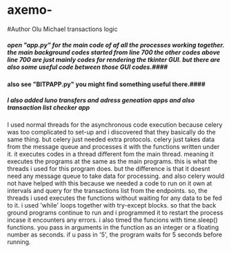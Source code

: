 # axemo-
#Author Olu Michael
transactions logic

##### open "app.py" for the main code of af all the processes working together. the main background codes started from line 700 the other codes above line 700 are just mainly codes for rendering the tkinter GUI. but there are also some useful code between those GUI codes.####

#### also see "BITPAPP.py" you might find something useful there.####

##### I also added luno transfers and adress geneation apps and also transaction list checker app 

I used normal threads for the asynchronous code execution because celery was too complicated to set-up and i discovered that they 
basically do the same thing. but celery just needed extra protocols. celery just takes data from the message queue and processes it with
the functions written under it. it executes codes in a thread different fom the main thread. meaning it executes the programs at the same 
as the main programs. this is what the threads i used for this program does. but the difference is that it doesnt need any message queue 
to take data for processing. and also celery would not have helped with this because we needed a code to run on it own at intervals and
query for the transactions list from the endpoints. so, the threads i used executes the functions without waiting for any data to be fed to
it. i used 'while' loops together with try-except blocks. so that the back ground programs continue to run and i programmed it to restart 
the process incase it encounters any errors. i also timed the funcions with time.sleep() functions. you pass in arguments in the function
as an integer or a floating number as seconds. if u pass in '5', the program waits for 5 seconds before running. 
